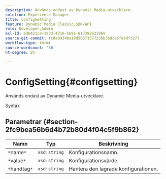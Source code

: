 ```yaml
---
description: Används endast av Dynamic Media-utvecklare.
solution: Experience Manager
title: ConfigSetting
feature: Dynamic Media Classic,SDK/API
role: Developer,Admin
exl-id: 6d6421ce-1933-4310-b691-817392631969
source-git-commit: fcda99340a18d5037157723bb3bdca5fa9df3277
workflow-type: tm+mt
source-wordcount: '36'
ht-degree: 2%

---
```


# ConfigSetting{#configsetting}

Används endast av Dynamic Media-utvecklare.

Syntax

## Parametrar {#section-2fc9bea56b6d4b72b80d4f04c5f9b862}

| Namn | Typ | Beskrivning |
|---|---|---|
| `*`name`*` | `xsd:string` | Konfigurationsnamn. |
| `*`value`*` | `xsd:string` | Konfigurationsvärde. |
| `*`handtag`*` | `xsd:string` | Hantera den lagrade konfigurationen. |
